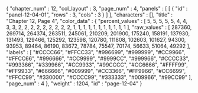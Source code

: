 {
  "chapter_num" : 12,
  "col_layout" : 3,
  "page_num" : 4,
  "panels" : [
    [
      {
        "id" : "panel-12-04-01",
        "rows" : 3,
        "cols" : 3
      }
    ]
  ],
  "characters" : [],
  "title" : "Chapter 12, Page 4",
  "color_data" : {
    "percent_values" : [
      5,
      5,
      5,
      5,
      5,
      4,
      4,
      3,
      3,
      2,
      2,
      2,
      2,
      2,
      2,
      2,
      2,
      2,
      1,
      1,
      1,
      1,
      1,
      1,
      1,
      1,
      1,
      1,
      1
    ],
    "raw_values" : [
      287360,
      269714,
      264374,
      263511,
      245061,
      210209,
      201900,
      175240,
      158191,
      137930,
      131493,
      129466,
      125292,
      123598,
      120780,
      111808,
      102603,
      101627,
      94300,
      93953,
      89464,
      86190,
      83672,
      78784,
      75547,
      70174,
      56633,
      51064,
      49292
    ],
    "labels" : [
      "#CCCC66",
      "#FFCC33",
      "#996699",
      "#999999",
      "#CC9966",
      "#FFCC66",
      "#996666",
      "#CC9999",
      "#9999CC",
      "#999966",
      "#CCCC33",
      "#993366",
      "#339966",
      "#CC9933",
      "#99CCCC",
      "#CC6666",
      "#FFFF99",
      "#FF9933",
      "#666666",
      "#009999",
      "#CC3366",
      "#FF9966",
      "#CC6699",
      "#FFCC99",
      "#330000",
      "#CCCC99",
      "#333333",
      "#009966",
      "#99CC99"
    ],
    "page_num" : 4
  },
  "weight" : 1204,
  "id" : "page-12-04"
}
